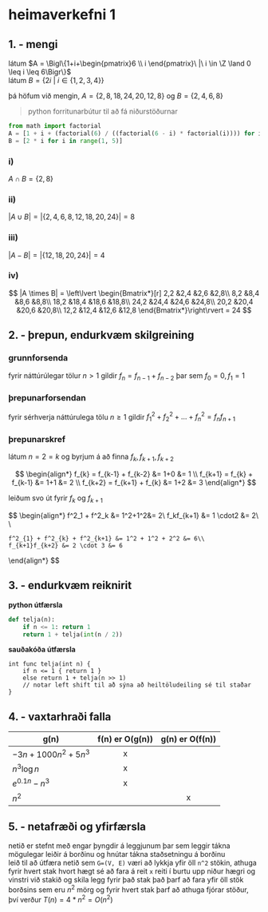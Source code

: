 # heimaverkefni 1

## 1. - mengi

látum $A = \Bigl\{1+i+\begin{pmatrix}6 \\ i \end{pmatrix}\ |\ i \in \Z \land 0 \leq i \leq 6\Bigr\}$  
látum $B = \{2i\ |\ i\in\{1,2,3,4\}\}$  

þá höfum við mengin, $A = \{2,8,18,24,20,12,8\}$ og $B = \{2,4,6,8\}$

> python forritunarbútur til að fá niðurstöðurnar
```python
from math import factorial
A = [1 + i + (factorial(6) / ((factorial(6 - i) * factorial(i)))) for i in range(0, 7)]
B = [2 * i for i in range(1, 5)]
```

### i)
$A\cap B = \{2,8\}$

### ii)
$|A\cup B| = |\{2,4,6,8,12,18,20,24\}| = 8$

### iii)
$|A - B| = |\{12,18,20,24\}| = 4$

### iv)
$$
|A \times B| = \left\lvert \begin{Bmatrix*}[r]
    2,2  &2,4  &2,6  &2,8\\
    8,2  &8,4  &8,6  &8,8\\
    18,2 &18,4 &18,6 &18,8\\
    24,2 &24,4 &24,6 &24,8\\
    20,2 &20,4 &20,6 &20,8\\
    12,2 &12,4 &12,6 &12,8
\end{Bmatrix*}\right\rvert = 24
$$


## 2. - þrepun, endurkvæm skilgreining

### grunnforsenda
fyrir náttúrúlegar tölur $n \gt 1$ gildir $f_n = f_{n-1} + f_{n-2}$ þar sem $f_0  = 0, f_1 = 1$

### þrepunarforsendan 
fyrir sérhverja náttúrulega tölu $n \geq 1$ gildir $f^2_1 + f^2_2 + ... + f^2_n = f_nf_{n+1}$

### þrepunarskref
látum $n = 2 = k$
og byrjum á að finna $f_k, f_{k+1}, f_{k+2}$  

$$
\begin{align*}
    f_{k} = f_{k-1} + f_{k-2} &= 1+0 &= 1 \\
    f_{k+1} = f_{k} + f_{k-1} &= 1+1 &= 2 \\ 
    f_{k+2} = f_{k+1} + f_{k} &= 1+2 &= 3 
\end{align*}
$$

leiðum svo út fyrir $f_k$ og $f_{k+1}$

$$
\begin{align*}
    f^2_1 + f^2_k &= 1^2+1^2&= 2\\ 
    f_kf_{k+1} &= 1 \cdot2 &= 2\\ \\

    f^2_{1} + f^2_{k} + f^2_{k+1} &= 1^2 + 1^2 + 2^2 &= 6\\
    f_{k+1}f_{k+2} &= 2 \cdot 3 &= 6
\end{align*}
$$




## 3. - endurkvæm reiknirit
**python útfærsla**
```python
def telja(n):
    if n <= 1: return 1
    return 1 + telja(int(n / 2))
```
**sauðakóða útfærsla**
```
int func telja(int n) {
    if n <= 1 { return 1 }
    else return 1 + telja(n >> 1) 
    // notar left shift til að sýna að heiltöludeiling sé til staðar
}
```

## 4. - vaxtarhraði falla
| g(n)                   | f(n) er O(g(n)) | g(n) er O(f(n)) |
| ---------------------- | :-------------: | :-------------: |
| $-3n + 1000n^2 + 5n^3$ |        x        |                 |
| $n^3\log{n}$           |        x        |                 |
| $e^{0.1n}-n^3$         |        x        |                 |
| $n^2$                  |                 |        x        |

## 5. - netafræði og yfirfærsla

netið er stefnt með engar þyngdir á leggjunum þar sem leggir tákna mögulegar leiðir á borðinu og hnútar tákna staðsetningu á borðinu  
leið til að útfæra netið sem `G=(V, E)` væri að lykkja yfir öll `n^2` stökin, athuga fyrir hvert stak hvort hægt sé að fara á reit `x` reiti í burtu upp niður hægri og vinstri við stakið og skila legg fyrir það stak
það þarf að fara yfir öll stök borðsins sem eru $n^2$ mörg og fyrir hvert stak þarf að athuga fjórar stöður, því verður $T(n) = 4*n^2 = O(n^2)$
